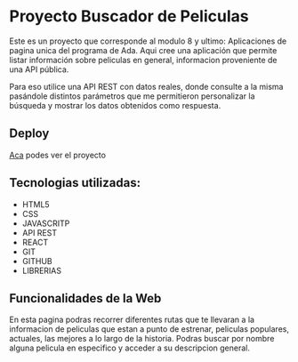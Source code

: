 # Proyecto Buscador de Peliculas

Este es un proyecto que corresponde al modulo 8 y ultimo: Aplicaciones de pagina unica del programa de Ada. Aqui cree una aplicación que permite listar información sobre peliculas en general, informacion proveniente de una API pública. 

Para eso utilice una API REST con datos reales, donde consulte a la misma pasándole distintos parámetros que me permitieron personalizar la búsqueda y mostrar los datos obtenidos como respuesta. 

## Deploy 

[Aca](https://www.google.com) podes ver el proyecto


## Tecnologias utilizadas: 

- HTML5
- CSS
- JAVASCRITP
- API REST
- REACT
- GIT 
- GITHUB
- LIBRERIAS

## Funcionalidades de la Web

En esta pagina podras recorrer diferentes rutas que te llevaran a la informacion de peliculas que estan a punto de estrenar, peliculas populares, actuales, las mejores a lo largo de la historia. Podras buscar por nombre alguna pelicula en especifico y acceder a su descripcion general. 
